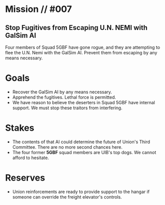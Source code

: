 # Mission // #007
## Stop Fugitives from Escaping U.N. NEMI with GalSim AI

Four members of Squad 5GBF have gone rogue, and they are attempting to flee the U.N. Nemi with the GalSim AI. Prevent them from escaping by any means necessary. 

# Goals
- Recover the GalSim AI by any means necessary. 
- Apprehend the fugitives. Lethal force is permitted. 
- We have reason to believe the deserters in Squad 5GBF have internal support. We must stop these traitors from interfering.

# Stakes
- The contents of that AI could determine the future of Union's Third Committee. There are no more second chances here.
- The four former **5GBF** squad members are UIB's top dogs. We cannot afford to hesitate.

# Reserves
- Union reinforcements are ready to provide support to the hangar if someone can override the freight elevator's controls.